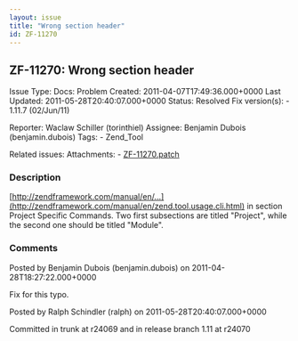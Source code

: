 ```yaml
---
layout: issue
title: "Wrong section header"
id: ZF-11270
---
```


ZF-11270: Wrong section header
------------------------------

 Issue Type: Docs: Problem Created: 2011-04-07T17:49:36.000+0000 Last Updated: 2011-05-28T20:40:07.000+0000 Status: Resolved Fix version(s): - 1.11.7 (02/Jun/11)
 
 Reporter:  Waclaw Schiller (torinthiel)  Assignee:  Benjamin Dubois (benjamin.dubois)  Tags: - Zend\_Tool
 
 Related issues: 
 Attachments: - [ZF-11270.patch](/issues/secure/attachment/13890/ZF-11270.patch)
 
### Description

[http://zendframework.com/manual/en/…](http://zendframework.com/manual/en/zend.tool.usage.cli.html) in section Project Specific Commands. Two first subsections are titled "Project", while the second one should be titled "Module".

 

 

### Comments

Posted by Benjamin Dubois (benjamin.dubois) on 2011-04-28T18:27:22.000+0000

Fix for this typo.

 

 

Posted by Ralph Schindler (ralph) on 2011-05-28T20:40:07.000+0000

Committed in trunk at r24069 and in release branch 1.11 at r24070

 

 